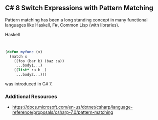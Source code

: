 ## C# 8 Switch Expressions with Pattern Matching

Pattern matching has been a long standing concept in many functional languages like Haskell, F#, Common Lisp (with libraries).

Haskell

```haskell

```

```fsharp

```

```lisp
(defun myfunc (x)
  (match x
    ((foo (bar b) (baz :a))
     ...body1...)
    ((list* :a b _)
     ...body2...)))
```

 was introduced in C# 7.

### Additional Resources

- <https://docs.microsoft.com/en-us/dotnet/csharp/language-reference/proposals/csharp-7.0/pattern-matching>
